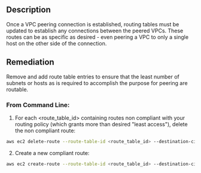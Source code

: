 ## Description

Once a VPC peering connection is established, routing tables must be updated to establish any connections between the peered VPCs. These routes can be as specific as desired - even peering a VPC to only a single host on the other side of the connection.

## Remediation

Remove and add route table entries to ensure that the least number of subnets or hosts as is required to accomplish the purpose for peering are routable.

### From Command Line:

1. For each <route_table_id> containing routes non compliant with your routing policy (which grants more than desired "least access"), delete the non compliant route:

```bash
aws ec2 delete-route --route-table-id <route_table_id> --destination-cidrblock <non_compliant_destination_CIDR>
```

2. Create a new compliant route:

```bash
aws ec2 create-route --route-table-id <route_table_id> --destination-cidrblock <compliant_destination_CIDR> --vpc-peering-connection-id <peering_connection_id>
```
